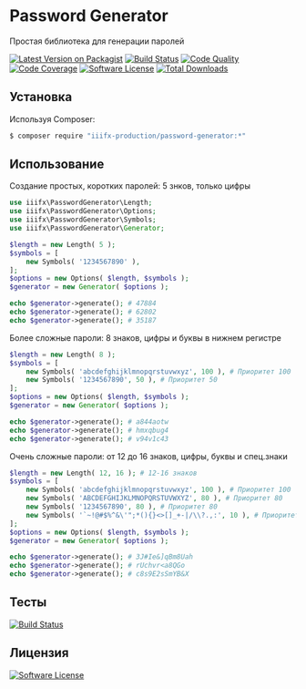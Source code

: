 # Password Generator
Простая библиотека для генерации паролей

[![Latest Version on Packagist][ico-version]][link-packagist] [![Build Status][ico-travis]][link-travis] [![Code Quality][ico-scrutinizer]][link-scrutinizer] [![Code Coverage][ico-codecoverage]][link-scrutinizer] [![Software License][ico-license]](LICENSE.md) [![Total Downloads][ico-downloads]][link-downloads]

## Установка

Используя Composer:

``` bash
$ composer require "iiifx-production/password-generator:*"
```

## Использование

Создание простых, коротких паролей: 5 знков, только цифры
``` php
use iiifx\PasswordGenerator\Length;
use iiifx\PasswordGenerator\Options;
use iiifx\PasswordGenerator\Symbols;
use iiifx\PasswordGenerator\Generator;

$length = new Length( 5 );
$symbols = [
    new Symbols( '1234567890' ),
];
$options = new Options( $length, $symbols );
$generator = new Generator( $options );

echo $generator->generate(); # 47884
echo $generator->generate(); # 62802
echo $generator->generate(); # 35187
```

Более сложные пароли: 8 знаков, цифры и буквы в нижнем регистре
``` php
$length = new Length( 8 );
$symbols = [
    new Symbols( 'abcdefghijklmnopqrstuvwxyz', 100 ), # Приоритет 100
    new Symbols( '1234567890', 50 ), # Приоритет 50
];
$options = new Options( $length, $symbols );
$generator = new Generator( $options );

echo $generator->generate(); # a844aotw
echo $generator->generate(); # hmxqbug4
echo $generator->generate(); # v94v1c43
```

Очень сложные пароли: от 12 до 16 знаков, цифры, буквы и спец.знаки
``` php
$length = new Length( 12, 16 ); # 12-16 знаков
$symbols = [
    new Symbols( 'abcdefghijklmnopqrstuvwxyz', 100 ), # Приоритет 100
    new Symbols( 'ABCDEFGHIJKLMNOPQRSTUVWXYZ', 80 ), # Приоритет 80
    new Symbols( '1234567890', 80 ), # Приоритет 80
    new Symbols( '`~!@#$%^&\'";*(){}<>[]_+-|/\\?.,:', 10 ), # Приоритет 10
];
$options = new Options( $length, $symbols );
$generator = new Generator( $options );

echo $generator->generate(); # 3J#Ie&]qBm8Uah
echo $generator->generate(); # rUchvr<a8QGo
echo $generator->generate(); # c8s9E2sSmYB&X
```

## Тесты

[![Build Status][ico-travis]][link-travis]

## Лицензия

[![Software License][ico-license]](LICENSE.md)


[ico-version]: https://img.shields.io/packagist/v/iiifx-production/password-generator.svg
[ico-license]: https://img.shields.io/badge/license-MIT-brightgreen.svg
[ico-downloads]: https://img.shields.io/packagist/dt/iiifx-production/password-generator.svg
[ico-travis]: https://travis-ci.org/iiifx-production/password-generator.svg
[ico-scrutinizer]: https://scrutinizer-ci.com/g/iiifx-production/password-generator/badges/quality-score.png?b=master
[ico-codecoverage]: https://scrutinizer-ci.com/g/iiifx-production/password-generator/badges/coverage.png?b=master

[link-packagist]: https://packagist.org/packages/iiifx-production/password-generator
[link-downloads]: https://packagist.org/packages/iiifx-production/password-generator
[link-travis]: https://travis-ci.org/iiifx-production/password-generator
[link-scrutinizer]: https://scrutinizer-ci.com/g/iiifx-production/password-generator/?branch=master